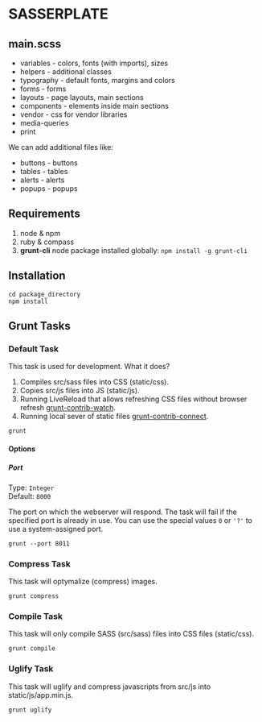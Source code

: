 # SASSERPLATE


## main.scss

* variables - colors, fonts (with imports), sizes
* helpers - additional classes
* typography - default fonts, margins and colors
* forms - forms
* layouts - page layouts, main sections
* components - elements inside main sections
* vendor - css for vendor libraries
* media-queries 
* print


We can add additional files like:
* buttons - buttons
* tables - tables
* alerts - alerts
* popups - popups


## Requirements
1. node & npm
2. ruby & compass
3. **grunt-cli** node package installed globally:
`npm install -g grunt-cli`

## Installation

```shell
cd package_directory
npm install
```

## Grunt Tasks

### Default Task 

This task is used for development. 
What it does?
1. Compiles src/sass files into CSS (static/css).
2. Copies src/js files into JS (static/js).
3. Running LiveReload that allows refreshing CSS files without browser refresh [grunt-contrib-watch](https://github.com/gruntjs/grunt-contrib-watch#optionslivereload).
4. Running local sever of static files [grunt-contrib-connect](https://github.com/gruntjs/grunt-contrib-connect).

```shell
grunt
```

#### Options

##### Port

Type: `Integer`  
Default: `8000`

The port on which the webserver will respond. The task will fail if the specified port is already in use. You can use the special values `0` or `'?'` to use a system-assigned port.

```shell
grunt --port 8011
```

### Compress Task

This task will optymalize (compress) images.

```shell
grunt compress
```

### Compile Task

This task will only compile SASS (src/sass) files into CSS files (static/css).

```shell
grunt compile
```

### Uglify Task

This task will uglify and compress javascripts from src/js into static/js/app.min.js.

```shell
grunt uglify
```
